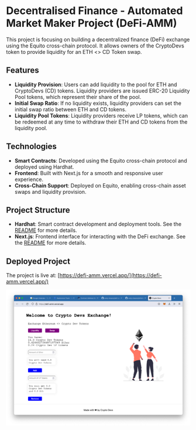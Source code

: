 # Decentralised Finance - Automated Market Maker Project (DeFi-AMM)

This project is focusing on building a decentralized finance (DeFi) exchange using the Equito cross-chain protocol. It allows owners of the CryptoDevs token to provide liquidity for an ETH <> CD Token swap.

## Features
- **Liquidity Provision**: Users can add liquidity to the pool for ETH and CryptoDevs (CD) tokens. Liquidity providers are issued ERC-20 Liquidity Pool tokens, which represent their share of the pool.
- **Initial Swap Ratio**: If no liquidity exists, liquidity providers can set the initial swap ratio between ETH and CD tokens.
- **Liquidity Pool Tokens**: Liquidity providers receive LP tokens, which can be redeemed at any time to withdraw their ETH and CD tokens from the liquidity pool.

## Technologies
- **Smart Contracts**: Developed using the Equito cross-chain protocol and deployed using Hardhat.
- **Frontend**: Built with Next.js for a smooth and responsive user experience.
- **Cross-Chain Support**: Deployed on Equito, enabling cross-chain asset swaps and liquidity provision.

## Project Structure
- **Hardhat**: Smart contract development and deployment tools. See the [README](./hardhat/README.md) for more details.
- **Next.js**: Frontend interface for interacting with the DeFi exchange. See the [README](./my-app/README.md) for more details.

## Deployed Project
The project is live at: [https://defi-amm.vercel.app/](https://defi-amm.vercel.app/)

![Project Screenshot](./screenshot.png)

